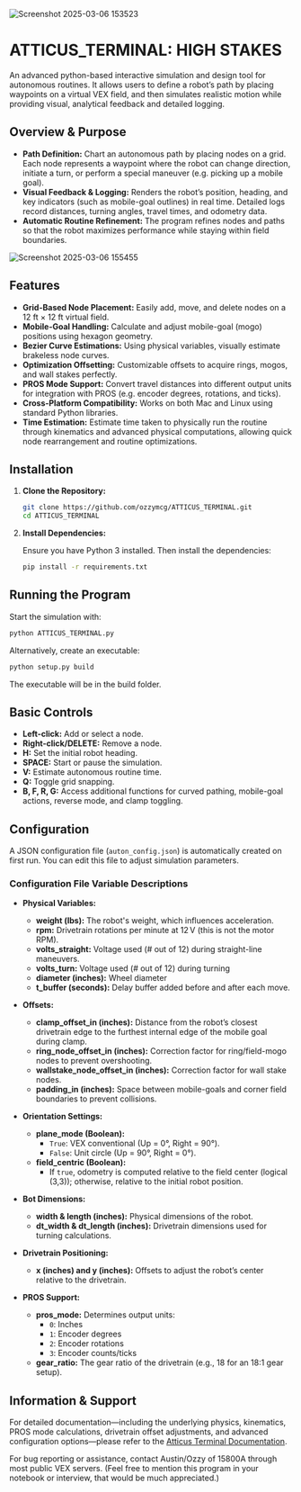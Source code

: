 ![Screenshot 2025-03-06 153523](https://github.com/user-attachments/assets/a6203b8f-e6f0-457e-a4ea-95d4199b1c20)
# ATTICUS_TERMINAL: HIGH STAKES

An advanced python-based interactive simulation and design tool for autonomous routines. It allows users to define a robot’s path by placing waypoints on a virtual VEX field, and then simulates realistic motion while providing visual, analytical feedback and detailed logging.

## Overview & Purpose

- **Path Definition:** Chart an autonomous path by placing nodes on a grid. Each node represents a waypoint where the robot can change direction, initiate a turn, or perform a special maneuver (e.g. picking up a mobile goal).
- **Visual Feedback & Logging:** Renders the robot’s position, heading, and key indicators (such as mobile-goal outlines) in real time. Detailed logs record distances, turning angles, travel times, and odometry data.
- **Automatic Routine Refinement:** The program refines nodes and paths so that the robot maximizes performance while staying within field boundaries.

![Screenshot 2025-03-06 155455](https://github.com/user-attachments/assets/73d57cd9-ebe1-4196-a9e1-2b4ef15fb90b)

## Features

- **Grid-Based Node Placement:** Easily add, move, and delete nodes on a 12 ft × 12 ft virtual field.
- **Mobile-Goal Handling:** Calculate and adjust mobile-goal (mogo) positions using hexagon geometry.
- **Bezier Curve Estimations:** Using physical variables, visually estimate brakeless node curves.
- **Optimization Offsetting:** Customizable offsets to acquire rings, mogos, and wall stakes perfectly.
- **PROS Mode Support:** Convert travel distances into different output units for integration with PROS (e.g. encoder degrees, rotations, and ticks).
- **Cross‑Platform Compatibility:** Works on both Mac and Linux using standard Python libraries.
- **Time Estimation:** Estimate time taken to physically run the routine through kinematics and advanced physical computations, allowing quick node rearrangement and routine optimizations.

## Installation

1. **Clone the Repository:**

   ```bash
   git clone https://github.com/ozzymcg/ATTICUS_TERMINAL.git
   cd ATTICUS_TERMINAL
   ```

2. **Install Dependencies:**

   Ensure you have Python 3 installed. Then install the dependencies:

   ```bash
   pip install -r requirements.txt
   ```

## Running the Program

Start the simulation with:

```bash
python ATTICUS_TERMINAL.py
```
Alternatively, create an executable:
```bash
python setup.py build
```
The executable will be in the build folder.

## Basic Controls

- **Left-click:** Add or select a node.
- **Right-click/DELETE:** Remove a node.
- **H:** Set the initial robot heading.
- **SPACE:** Start or pause the simulation.
- **V:** Estimate autonomous routine time.
- **Q:** Toggle grid snapping.
- **B, F, R, G:** Access additional functions for curved pathing, mobile-goal actions, reverse mode, and clamp toggling.

## Configuration

A JSON configuration file (`auton_config.json`) is automatically created on first run. You can edit this file to adjust simulation parameters.

### Configuration File Variable Descriptions

- **Physical Variables:**
  - **weight (lbs):** The robot's weight, which influences acceleration.
  - **rpm:** Drivetrain rotations per minute at 12 V (this is not the motor RPM).
  - **volts_straight:** Voltage used (# out of 12) during straight-line maneuvers.
  - **volts_turn:** Voltage used (# out of 12) during turning
  - **diameter (inches):** Wheel diameter
  - **t_buffer (seconds):** Delay buffer added before and after each move.

- **Offsets:**
  - **clamp_offset_in (inches):** Distance from the robot’s closest drivetrain edge to the furthest internal edge of the mobile goal during clamp.
  - **ring_node_offset_in (inches):** Correction factor for ring/field-mogo nodes to prevent overshooting.
  - **wallstake_node_offset_in (inches):** Correction factor for wall stake nodes.
  - **padding_in (inches):** Space between mobile-goals and corner field boundaries to prevent collisions.

- **Orientation Settings:**
  - **plane_mode (Boolean):**
    - `True`: VEX conventional (Up = 0°, Right = 90°).
    - `False`: Unit circle (Up = 90°, Right = 0°).
  - **field_centric (Boolean):**
    - If `true`, odometry is computed relative to the field center (logical (3,3)); otherwise, relative to the initial robot position.

- **Bot Dimensions:**
  - **width & length (inches):** Physical dimensions of the robot.
  - **dt_width & dt_length (inches):** Drivetrain dimensions used for turning calculations.

- **Drivetrain Positioning:**
  - **x (inches) and y (inches):** Offsets to adjust the robot’s center relative to the drivetrain.

- **PROS Support:**
  - **pros_mode:** Determines output units:
    - `0`: Inches
    - `1`: Encoder degrees
    - `2`: Encoder rotations
    - `3`: Encoder counts/ticks
  - **gear_ratio:** The gear ratio of the drivetrain (e.g., 18 for an 18:1 gear setup).

## Information & Support

For detailed documentation—including the underlying physics, kinematics, PROS mode calculations, drivetrain offset adjustments, and advanced configuration options—please refer to the [Atticus Terminal Documentation](https://docs.google.com/document/d/1JHx0ViyM55vY7PmEMuhL2EYdnSzU5H1-IpEfy5h2yIw/edit?usp=sharing).

For bug reporting or assistance, contact Austin/Ozzy of 15800A through most public VEX servers. (Feel free to mention this program in your notebook or interview, that would be much appreciated.)
